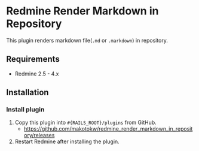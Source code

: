 # Redmine Render Markdown in Repository

This plugin renders markdown file(``.md`` or ``.markdown``) in repository.

## Requirements

* Redmine 2.5 - 4.x
 
## Installation

### Install plugin

1. Copy this plugin into ``#{RAILS_ROOT}/plugins`` from GitHub.
    - https://github.com/makotokw/redmine_render_markdown_in_repository/releases
2. Restart Redmine after installing the plugin.
